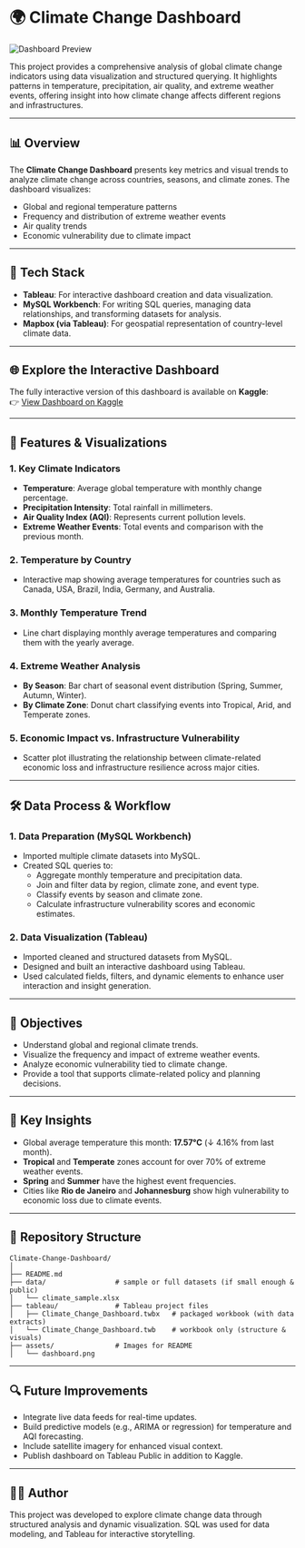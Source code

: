 
# 🌍 Climate Change Dashboard

![Dashboard Preview](assets/dashboard.png)

This project provides a comprehensive analysis of global climate change indicators using data visualization and structured querying. It highlights patterns in temperature, precipitation, air quality, and extreme weather events, offering insight into how climate change affects different regions and infrastructures.

---

## 📊 Overview

The **Climate Change Dashboard** presents key metrics and visual trends to analyze climate change across countries, seasons, and climate zones. The dashboard visualizes:

- Global and regional temperature patterns  
- Frequency and distribution of extreme weather events  
- Air quality trends  
- Economic vulnerability due to climate impact  

---

## 🧰 Tech Stack

- **Tableau**: For interactive dashboard creation and data visualization.  
- **MySQL Workbench**: For writing SQL queries, managing data relationships, and transforming datasets for analysis.  
- **Mapbox (via Tableau)**: For geospatial representation of country-level climate data.  

---

## 🌐 Explore the Interactive Dashboard
The fully interactive version of this dashboard is available on **Kaggle**:  
👉 [View Dashboard on Kaggle](https://www.kaggle.com/your-dashboard-link)

---

## 📁 Features & Visualizations

### 1. **Key Climate Indicators**
- **Temperature**: Average global temperature with monthly change percentage.  
- **Precipitation Intensity**: Total rainfall in millimeters.  
- **Air Quality Index (AQI)**: Represents current pollution levels.  
- **Extreme Weather Events**: Total events and comparison with the previous month.  

### 2. **Temperature by Country**
- Interactive map showing average temperatures for countries such as Canada, USA, Brazil, India, Germany, and Australia.  

### 3. **Monthly Temperature Trend**
- Line chart displaying monthly average temperatures and comparing them with the yearly average.  

### 4. **Extreme Weather Analysis**
- **By Season**: Bar chart of seasonal event distribution (Spring, Summer, Autumn, Winter).  
- **By Climate Zone**: Donut chart classifying events into Tropical, Arid, and Temperate zones.  

### 5. **Economic Impact vs. Infrastructure Vulnerability**
- Scatter plot illustrating the relationship between climate-related economic loss and infrastructure resilience across major cities.  

---

## 🛠️ Data Process & Workflow

### 1. **Data Preparation (MySQL Workbench)**
- Imported multiple climate datasets into MySQL.  
- Created SQL queries to:
  - Aggregate monthly temperature and precipitation data.  
  - Join and filter data by region, climate zone, and event type.  
  - Classify events by season and climate zone.  
  - Calculate infrastructure vulnerability scores and economic estimates.  

### 2. **Data Visualization (Tableau)**
- Imported cleaned and structured datasets from MySQL.  
- Designed and built an interactive dashboard using Tableau.  
- Used calculated fields, filters, and dynamic elements to enhance user interaction and insight generation.  

---

## 🎯 Objectives

- Understand global and regional climate trends.  
- Visualize the frequency and impact of extreme weather events.  
- Analyze economic vulnerability tied to climate change.  
- Provide a tool that supports climate-related policy and planning decisions.  

---

## 📌 Key Insights

- Global average temperature this month: **17.57°C** (↓ 4.16% from last month).  
- **Tropical** and **Temperate** zones account for over 70% of extreme weather events.  
- **Spring** and **Summer** have the highest event frequencies.  
- Cities like **Rio de Janeiro** and **Johannesburg** show high vulnerability to economic loss due to climate events.  

---

## 📂 Repository Structure

```
Climate-Change-Dashboard/
│
├── README.md
├── data/                 # sample or full datasets (if small enough & public)
│   └── climate_sample.xlsx
├── tableau/              # Tableau project files
│   ├── Climate_Change_Dashboard.twbx   # packaged workbook (with data extracts)
│   └── Climate_Change_Dashboard.twb    # workbook only (structure & visuals)
├── assets/               # Images for README
│   └── dashboard.png
```

---

## 🔍 Future Improvements

- Integrate live data feeds for real-time updates.  
- Build predictive models (e.g., ARIMA or regression) for temperature and AQI forecasting.  
- Include satellite imagery for enhanced visual context.  
- Publish dashboard on Tableau Public in addition to Kaggle.  

---

## 👨‍💻 Author

This project was developed to explore climate change data through structured analysis and dynamic visualization. SQL was used for data modeling, and Tableau for interactive storytelling.  
